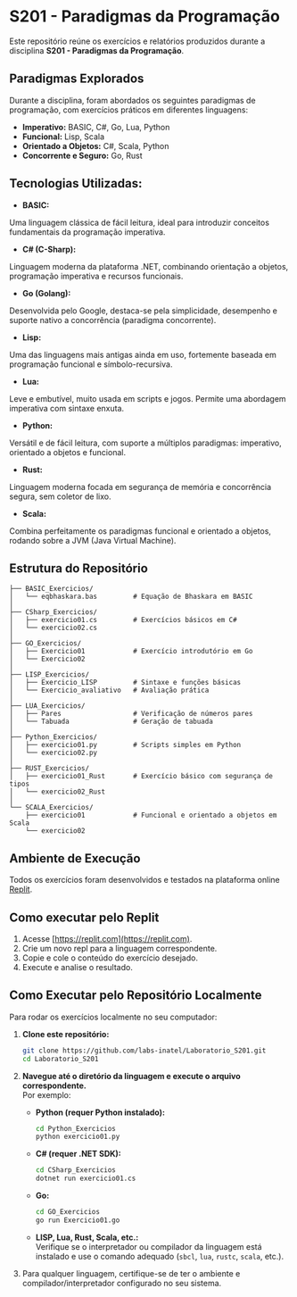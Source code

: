 # S201 - Paradigmas da Programação

Este repositório reúne os exercícios e relatórios produzidos durante a disciplina **S201 - Paradigmas da Programação**.

## Paradigmas Explorados

Durante a disciplina, foram abordados os seguintes paradigmas de programação, com exercícios práticos em diferentes linguagens:

- **Imperativo:** BASIC, C#, Go, Lua, Python
- **Funcional:** Lisp, Scala
- **Orientado a Objetos:** C#, Scala, Python
- **Concorrente e Seguro:** Go, Rust

## Tecnologias Utilizadas:

- **BASIC:**

Uma linguagem clássica de fácil leitura, ideal para introduzir conceitos fundamentais da programação imperativa.

- **C# (C-Sharp):**

Linguagem moderna da plataforma .NET, combinando orientação a objetos, programação imperativa e recursos funcionais.

- **Go (Golang):**

Desenvolvida pelo Google, destaca-se pela simplicidade, desempenho e suporte nativo a concorrência (paradigma concorrente).

- **Lisp:**

Uma das linguagens mais antigas ainda em uso, fortemente baseada em programação funcional e símbolo-recursiva.

- **Lua:**

Leve e embutível, muito usada em scripts e jogos. Permite uma abordagem imperativa com sintaxe enxuta.

- **Python:**

Versátil e de fácil leitura, com suporte a múltiplos paradigmas: imperativo, orientado a objetos e funcional.

- **Rust:**

Linguagem moderna focada em segurança de memória e concorrência segura, sem coletor de lixo.

- **Scala:**

Combina perfeitamente os paradigmas funcional e orientado a objetos, rodando sobre a JVM (Java Virtual Machine).

## Estrutura do Repositório

```
├── BASIC_Exercicios/
│   └── eqbhaskara.bas         # Equação de Bhaskara em BASIC
│
├── CSharp_Exercicios/
│   ├── exercicio01.cs         # Exercícios básicos em C#
│   └── exercicio02.cs
│
├── GO_Exercicios/
│   ├── Exercicio01            # Exercício introdutório em Go
│   └── Exercicio02
│
├── LISP_Exercicios/
│   ├── Exercicio_LISP         # Sintaxe e funções básicas
│   └── Exercicio_avaliativo   # Avaliação prática
│
├── LUA_Exercicios/
│   ├── Pares                  # Verificação de números pares
│   └── Tabuada                # Geração de tabuada
│
├── Python_Exercicios/
│   ├── exercicio01.py         # Scripts simples em Python
│   └── exercicio02.py
│
├── RUST_Exercicios/
│   ├── exercicio01_Rust       # Exercício básico com segurança de tipos
│   └── exercicio02_Rust
│
└── SCALA_Exercicios/
    ├── exercicio01            # Funcional e orientado a objetos em Scala
    └── exercicio02
```

## Ambiente de Execução

Todos os exercícios foram desenvolvidos e testados na plataforma online [Replit](https://replit.com).

## Como executar pelo Replit

1. Acesse [https://replit.com](https://replit.com).
2. Crie um novo repl para a linguagem correspondente.
3. Copie e cole o conteúdo do exercício desejado.
4. Execute e analise o resultado.

## Como Executar pelo Repositório Localmente

Para rodar os exercícios localmente no seu computador:

1. **Clone este repositório:**
   ```bash
   git clone https://github.com/labs-inatel/Laboratorio_S201.git
   cd Laboratorio_S201
   ```

2. **Navegue até o diretório da linguagem e execute o arquivo correspondente.**  
   Por exemplo:

   - **Python (requer Python instalado):**
     ```bash
     cd Python_Exercicios
     python exercicio01.py
     ```

   - **C# (requer .NET SDK):**
     ```bash
     cd CSharp_Exercicios
     dotnet run exercicio01.cs
     ```

   - **Go:**
     ```bash
     cd GO_Exercicios
     go run Exercicio01.go
     ```

   - **LISP, Lua, Rust, Scala, etc.:**  
     Verifique se o interpretador ou compilador da linguagem está instalado e use o comando adequado (`sbcl`, `lua`, `rustc`, `scala`, etc.).

3. Para qualquer linguagem, certifique-se de ter o ambiente e compilador/interpretador configurado no seu sistema.
